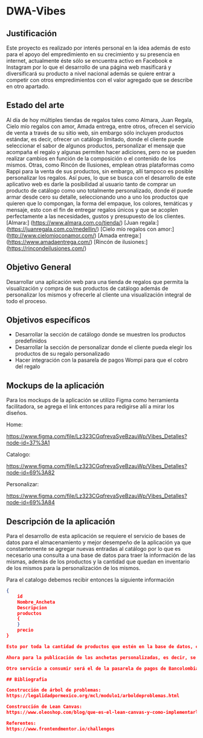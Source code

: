 # DWA-Vibes

## Justificación

Este proyecto es realizado por interés personal en la idea además de esto para el apoyo del empredimiento en su crecimiento y su presencia en internet, actualmente éste sólo se encuentra activo en Facebook e Instagram por lo que el desarrollo de una página web masificará y diversificará su producto a nivel nacional además se quiere entrar a competir con otros empredimientos con el valor agregado que se describe en otro apartado.


## Estado del arte

Al día de hoy múltiples tiendas de regalos tales como Almara, Juan Regala, Cielo mío regalos con amor, Amada entrega, entre otros, ofrecen el servicio de venta a través de su sitio web, sin embargo sólo incluyen productos estándar, es decir, ofrecer un catálogo limitado, donde el cliente puede seleccionar el sabor de algunos productos, personalizar el mensaje que acompaña el regalo y algunas permiten hacer adiciones, pero no se pueden realizar cambios en función de la composición o el contenido de los mismos. Otras, como Rincón de Ilusiones, emplean otras plataformas como Rappi para la venta de sus productos, sin embargo, allí tampoco es posible personalizar los regalos. Así pues, lo que se busca con el desarrollo de este aplicativo web es darle la posibilidad al usuario tanto de comprar un producto de catálogo como uno totalmente personalizado, donde él puede armar desde cero su detalle, seleccionando uno a uno los productos que quieren que lo compongan, la forma del empaque, los colores, temáticas y mensaje, esto con el fin de entregar regalos únicos y que se acoplen perfectamente a las necesidades, gustos y presupuesto de los clientes. 
[Almara:] (https://www.almara.com.co/tienda/)
[Juan regala:] (https://juanregala.com.co/medellin/)
[Cielo mío regalos con amor:] (http://www.cielomioconamor.com/)
[Amada entrega:] (https://www.amadaentrega.com/)
[Rincón de ilusiones:] (https://rincondeilusiones.com/)


## Objetivo General 

Desarrollar una aplicación web para una tienda de regalos que permita la visualización y compra de sus productos de catálogo además de personalizar los mismos y ofrecerle al cliente una visualización integral de todo el proceso.


## Objetivos específicos

* Desarrollar la sección de catálogo donde se muestren los productos predefinidos 
* Desarrollar la sección de personalizar donde el cliente pueda elegir los productos de su regalo personalizado
* Hacer integración con la pasarela de pagos Wompi para que el cobro del regalo



## Mockups de la aplicación

Para los mockups de la aplicación se utilizo Figma como herramienta facilitadora, se agrega el link entonces para redigirse allí a mirar los diseños.

Home:

https://www.figma.com/file/Lz323CGqfrevaSyeBzauWp/Vibes_Detalles?node-id=37%3A1

Catalogo:

https://www.figma.com/file/Lz323CGqfrevaSyeBzauWp/Vibes_Detalles?node-id=69%3A82

Personalizar:

https://www.figma.com/file/Lz323CGqfrevaSyeBzauWp/Vibes_Detalles?node-id=69%3A84


## Descripción de la aplicación

Para el desarrollo de esta aplicación se requiere el servicio de bases de datos para el almacenamiento y mejor desempeño de la aplicación ya que constantemente se agregar nuevas entradas al catálogo por lo que es necesario una consulta a una base de datos para traer la información de las mismas, además de los productos y la cantidad que quedan en inventario de los mismos para la personalización de los mismos.

Para el catalogo debemos recibir entonces la siguiente información
```json
{
    id
    Nombre_Ancheta
    Descripcion
    productos
    {
    } 
    precio
}

Esto por toda la cantidad de productos que estén en la base de datos, esto por un método GET

Ahora para la publicación de las anchetas personalizadas, es decir, se debe hacer un GET de todos los productos disponibles pero al hacer un post el campo productos será diferente.

Otro servicio a consumir será el de la pasarela de pagos de Bancolombia llamado Wompi, donde entonces se hará consumo de su API como servicio externo para el cobro de los mismos, además en la base de datos debe estar almancenado todos los datos de las transacciones hechas como otra entidad.

## Bibliografia

Construcción de árbol de problemas:
https://legalidadpormexico.org/mcl/modulo1/arboldeproblemas.html

Construcción de Lean Canvas:
https://www.oleoshop.com/blog/que-es-el-lean-canvas-y-como-implementarlo

Referentes:
https://www.frontendmentor.io/challenges


